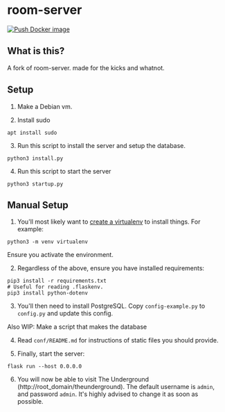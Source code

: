 # room-server
[![Push Docker image](https://github.com/lambda-byte/room-server/actions/workflows/push_docker_image.yml/badge.svg)](https://github.com/lambda-byte/room-server/actions/workflows/push_docker_image.yml)

## What is this?
A fork of room-server. made for the kicks and whatnot.

## Setup


1. Make a Debian vm.

2. Install sudo 
```
apt install sudo
```

3. Run this script to install the server and setup the database.
```
python3 install.py
```

4. Run this script to start the server
```
python3 startup.py
```

## Manual Setup

1. You'll most likely want to [create a virtualenv](https://docs.python.org/3/library/venv.html) to install things. For example:
```
python3 -m venv virtualenv
```
Ensure you activate the environment.

2. Regardless of the above, ensure you have installed requirements:
```
pip3 install -r requirements.txt
# Useful for reading .flaskenv.
pip3 install python-dotenv
```

3. You'll then need to install PostgreSQL. Copy `config-example.py` to `config.py` and update this config.

Also WIP: Make a script that makes the database

4. Read `conf/README.md` for instructions of static files you should provide.

5. Finally, start the server:
```
flask run --host 0.0.0.0
```

6. You will now be able to visit The Underground (http://root_domain/theunderground). The default username is `admin`, and password `admin`.
It's highly advised to change it as soon as possible.
